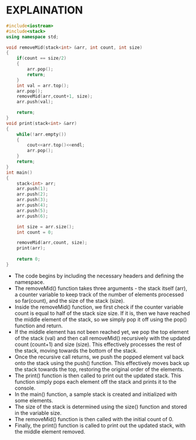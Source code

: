 # EXPLAINATION

```cpp
#include<iostream>
#include<stack>
using namespace std;

void removeMid(stack<int> &arr, int count, int size)
{
    if(count == size/2)
    {
        arr.pop();
        return;
    }
    int val = arr.top();
    arr.pop();
    removeMid(arr,count+1, size);
    arr.push(val);

    return;
}
void print(stack<int> &arr)
{
    while(!arr.empty())
    {
        cout<<arr.top()<<endl;
        arr.pop();
    }
    return;
}
int main()
{
    stack<int> arr;
    arr.push(1);
    arr.push(2);
    arr.push(3);
    arr.push(4);
    arr.push(5);
    arr.push(6);

    int size = arr.size();
    int count = 0;

    removeMid(arr,count, size);
    print(arr);
    
    return 0;
}

```

* The code begins by including the necessary headers and defining the namespace.
* The removeMid() function takes three arguments - the stack itself (arr), a counter variable to keep track of the number of elements processed so far(count), and the size of the stack (size).
* Inside the removeMid() function, we first check if the counter variable count is equal to half of the stack size size. If it is, then we have reached the middle element of the stack, so we simply pop it off using the pop() function and return.
* If the middle element has not been reached yet, we pop the top element of the stack (val) and then call removeMid() recursively with the updated count (count+1) and size (size). This effectively processes the rest of the stack, moving towards the bottom of the stack.
* Once the recursive call returns, we push the popped element val back onto the stack using the push() function. This effectively moves back up the stack towards the top, restoring the original order of the elements.
* The print() function is then called to print out the updated stack. This function simply pops each element off the stack and prints it to the console.
* In the main() function, a sample stack is created and initialized with some elements.
* The size of the stack is determined using the size() function and stored in the variable size.
* The removeMid() function is then called with the initial count of 0.
* Finally, the print() function is called to print out the updated stack, with the middle element removed.
